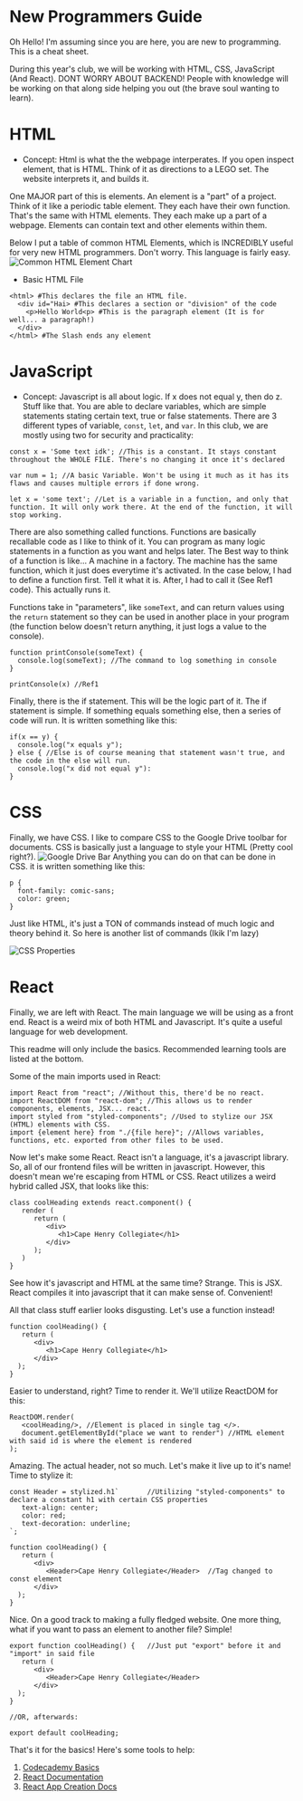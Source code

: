 # New Programmers Guide

Oh Hello! I'm assuming since you are here, you are new to programming. This is a cheat sheet. 

During this year's club, we will be working with HTML, CSS, JavaScript (And React). DONT WORRY ABOUT BACKEND! People with knowledge will be working on that along side helping you out (the brave soul wanting to learn).

# HTML
- Concept:
 Html is what the the webpage interperates. If you open inspect element, that is HTML. Think of it as directions to a LEGO set. The website interprets it, and builds it. 
 
One MAJOR part of this is elements. An element is a "part" of a project. Think of it like a periodic table element. They each have their own function. That's the same with HTML elements. They each make up a part of a webpage. Elements can contain text and other elements within them.

Below I put a table of common HTML Elements, which is INCREDIBLY useful for very new HTML programmers. Don't worry. This language is fairly easy. 
![Common HTML Element Chart](https://3.bp.blogspot.com/-nTFGSrgQkig/VtSMGZrsZyI/AAAAAAAAKvg/93T3baoPQFo/s1600/html-tags-list.jpg)

- Basic HTML File
```
<html> #This declares the file an HTML file. 
  <div id="Hai> #This declares a section or "division" of the code
    <p>Hello World<p> #This is the paragraph element (It is for well... a paragraph!)
  </div>
</html> #The Slash ends any element
```


# JavaScript

- Concept:
 Javascript is all about logic. If x does not equal y, then do z. Stuff like that. You are able to declare variables, which are simple statements stating certain text, true or false statements. There are 3 different types of variable, `const`, `let`, and `var`. In this club, we are mostly using two for security and practicality:
```
const x = 'Some text idk'; //This is a constant. It stays constant throughout the WHOLE FILE. There's no changing it once it's declared

var num = 1; //A basic Variable. Won't be using it much as it has its flaws and causes multiple errors if done wrong.

let x = 'some text'; //Let is a variable in a function, and only that function. It will only work there. At the end of the function, it will stop working.
```

There are also something called functions. Functions are basically recallable code as I like to think of it. You can program as many logic statements in a function as you want and helps later. The Best way to think of a function is like... A machine in a factory. The machine has the same function, which it just does everytime it's activated. In the case below, I had to define a function first. Tell it what it is. After, I had to call it (See Ref1 code). This actually runs it.

Functions take in "parameters", like `someText`, and can return values using the `return` statement so they can be used in another place in your program (the function below doesn't return anything, it just logs a value to the console).

```
function printConsole(someText) {
  console.log(someText); //The command to log something in console
}

printConsole(x) //Ref1
```

Finally, there is the if statement. This will be the logic part of it. The if statement is simple. If something equals something else, then a series of code will run. It is written something like this:
```
if(x == y) {
  console.log("x equals y");
} else { //Else is of course meaning that statement wasn't true, and the code in the else will run.
  console.log("x did not equal y"):
}
```
# CSS
Finally, we have CSS. I like to compare CSS to the Google Drive toolbar for documents. CSS is basically just a language to style your HTML (Pretty cool right?).
![Google Drive Bar](https://i.imgur.com/2VpQxa6.png)
Anything you can do on that can be done in CSS. it is written something like this:
```
p {
  font-family: comic-sans;
  color: green;
}
```
Just like HTML, it's just a TON of commands instead of much logic and theory behind it. So here is another list of commands (Ikik I'm lazy)

![CSS Properties](https://www.dummies.com/wp-content/uploads/221806.image0.jpg)


# React
Finally, we are left with React. The main language we will be using as a front end. React is a weird mix of both HTML and Javascript. It's quite a useful language for web development. 

This readme will only include the basics. Recommended learning tools are listed at the bottom. 

Some of the main imports used in React:
```
import React from "react"; //Without this, there'd be no react.
import ReactDOM from "react-dom"; //This allows us to render components, elements, JSX... react.
import styled from "styled-components"; //Used to stylize our JSX (HTML) elements with CSS.
import {element here} from "./{file here}"; //Allows variables, functions, etc. exported from other files to be used.
```
Now let's make some React. React isn't a language, it's a javascript library. So, all of our frontend files will be written in javascript. However, this doesn't mean we're escaping from HTML or CSS. React utilizes a weird hybrid called JSX, that looks like this:
```
class coolHeading extends react.component() {
   render (
      return (
         <div>
            <h1>Cape Henry Collegiate</h1>
         </div>
      );
   )
}
```
See how it's javascript and HTML at the same time? Strange. This is JSX. React compiles it into javascript that it can make sense of. Convenient! 

All that class stuff earlier looks disgusting. Let's use a function instead! 
```
function coolHeading() {
   return (
      <div>
         <h1>Cape Henry Collegiate</h1>
      </div>
  );
}
```
Easier to understand, right? Time to render it. We'll utilize ReactDOM for this:
```
ReactDOM.render(
   <coolHeading/>, //Element is placed in single tag </>.
   document.getElementById("place we want to render") //HTML element with said id is where the element is rendered
);
```
Amazing. The actual header, not so much. Let's make it live up to it's name! Time to stylize it:
```
const Header = stylized.h1`       //Utilizing "styled-components" to declare a constant h1 with certain CSS properties
   text-align: center;
   color: red;
   text-decoration: underline;
`;

function coolHeading() {
   return (
      <div>
         <Header>Cape Henry Collegiate</Header>  //Tag changed to const element
      </div>
  );
}
```
Nice. On a good track to making a fully fledged website. One more thing, what if you want to pass an element to another file? Simple!
```
export function coolHeading() {   //Just put "export" before it and "import" in said file
   return (
      <div>
         <Header>Cape Henry Collegiate</Header>  
      </div>
  );
}

//OR, afterwards:

export default coolHeading; 
```
That's it for the basics! Here's some tools to help:
1. [Codecademy Basics](https://www.codecademy.com/learn/react-101)
2. [React Documentation](https://reactjs.org/docs/getting-started.html)
3. [React App Creation Docs](https://facebook.github.io/create-react-app/docs/getting-started)